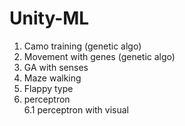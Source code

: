 # Unity-ML

1. Camo training (genetic algo)
2. Movement with genes (genetic algo)
3. GA with senses
4. Maze walking
5. Flappy type
6. perceptron <br>
6.1 perceptron with visual
